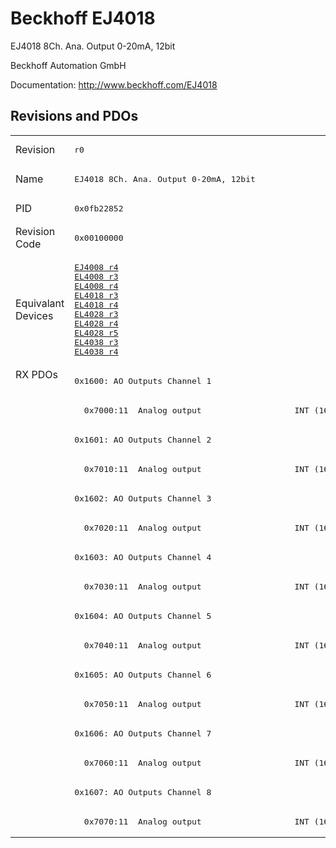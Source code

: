 # Beckhoff EJ4018

EJ4018 8Ch. Ana. Output 0-20mA, 12bit

Beckhoff Automation GmbH

Documentation: <a href="http://www.beckhoff.com/EJ4018">http://www.beckhoff.com/EJ4018</a>

## Revisions and PDOs
<table>
<tr >
<td class="first">Revision</td>
<td ><pre>r0</pre></td>
</tr>
<tr >
<td class="first">Name</td>
<td ><pre>EJ4018 8Ch. Ana. Output 0-20mA, 12bit</pre></td>
</tr>
<tr >
<td class="first">PID</td>
<td ><pre>0x0fb22852</pre></td>
</tr>
<tr >
<td class="first">Revision Code</td>
<td ><pre>0x00100000</pre></td>
</tr>
<tr >
<td class="first">Equivalant Devices</td>
<td ><pre><a href="EJ4008">EJ4008 r4</a><br/><a href="EL4008">EL4008 r3</a><br/><a href="EL4008">EL4008 r4</a><br/><a href="EL4018">EL4018 r3</a><br/><a href="EL4018">EL4018 r4</a><br/><a href="EL4028">EL4028 r3</a><br/><a href="EL4028">EL4028 r4</a><br/><a href="EL4028">EL4028 r5</a><br/><a href="EL4038">EL4038 r3</a><br/><a href="EL4038">EL4038 r4</a></pre></td>
</tr>
<tr class="rxpdo pdosection">
<td class="first" rowspan=16 valign=top>RX PDOs</td>
<td><pre>0x1600: AO Outputs Channel 1</pre></td>
<td></td>
</tr>
<tr class="rxpdo">
<td ><pre>  0x7000:11  Analog output                   INT (16 bits)</pre></td>
</tr>
<tr class="rxpdo pdosection">
<td ><pre>0x1601: AO Outputs Channel 2</pre></td>
</tr>
<tr class="rxpdo">
<td ><pre>  0x7010:11  Analog output                   INT (16 bits)</pre></td>
</tr>
<tr class="rxpdo pdosection">
<td ><pre>0x1602: AO Outputs Channel 3</pre></td>
</tr>
<tr class="rxpdo">
<td ><pre>  0x7020:11  Analog output                   INT (16 bits)</pre></td>
</tr>
<tr class="rxpdo pdosection">
<td ><pre>0x1603: AO Outputs Channel 4</pre></td>
</tr>
<tr class="rxpdo">
<td ><pre>  0x7030:11  Analog output                   INT (16 bits)</pre></td>
</tr>
<tr class="rxpdo pdosection">
<td ><pre>0x1604: AO Outputs Channel 5</pre></td>
</tr>
<tr class="rxpdo">
<td ><pre>  0x7040:11  Analog output                   INT (16 bits)</pre></td>
</tr>
<tr class="rxpdo pdosection">
<td ><pre>0x1605: AO Outputs Channel 6</pre></td>
</tr>
<tr class="rxpdo">
<td ><pre>  0x7050:11  Analog output                   INT (16 bits)</pre></td>
</tr>
<tr class="rxpdo pdosection">
<td ><pre>0x1606: AO Outputs Channel 7</pre></td>
</tr>
<tr class="rxpdo">
<td ><pre>  0x7060:11  Analog output                   INT (16 bits)</pre></td>
</tr>
<tr class="rxpdo pdosection">
<td ><pre>0x1607: AO Outputs Channel 8</pre></td>
</tr>
<tr class="rxpdo">
<td ><pre>  0x7070:11  Analog output                   INT (16 bits)</pre></td>
</tr>
</table>
